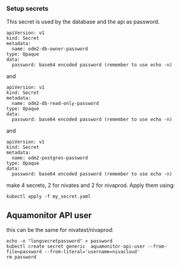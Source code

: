### Setup secrets

This secret is used by the database and the api as password.

```
apiVersion: v1
kind: Secret
metadata:
  name: odm2-db-owner-password
type: Opaque
data:
  password: base64 encoded password (remember to use echo -n)
```
and
```
apiVersion: v1
kind: Secret
metadata:
  name: odm2-db-read-only-password
type: Opaque
data:
  password: base64 encoded password (remember to use echo -n)
```
and
```
apiVersion: v1
kind: Secret
metadata:
  name: odm2-postgres-password
type: Opaque
data:
  password: base64 encoded password (remember to use echo -n)
```
make 4 secrets, 2 for nivates and 2 for nivaprod. Apply them using:
```
kubectl apply -f my_secret.yaml
```

## Aquamonitor API user

this can be the same for nivatest/nivaprod:

```
echo -n "longsecretpassword" > password
kubectl create secret generic  aquamonitor-api-user --from-file=password --from-literal='username=nivacloud'
rm password
```